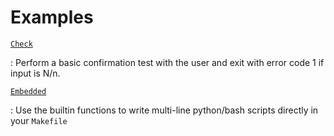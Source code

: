 # Examples


[`Check`](./check)

: Perform a basic confirmation test with the user and exit with error code 1 if input is N/n.

[`Embedded`](./embedded)

: Use the builtin functions to write multi-line python/bash scripts directly in your `Makefile`
